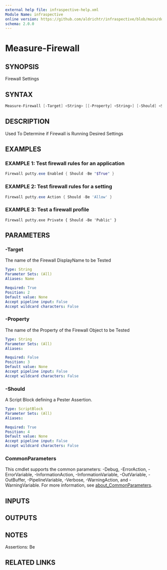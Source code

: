 ```yaml
---
external help file: infraspective-help.xml
Module Name: infraspective
online version: https://github.com/aldrichtr/infraspective/blob/main/docs/help/Measure-Firewall.md
schema: 2.0.0
---
```


# Measure-Firewall

## SYNOPSIS

Firewall Settings

## SYNTAX

```powershell
Measure-Firewall [-Target] <String> [[-Property] <String>] [-Should] <ScriptBlock> [<CommonParameters>]
```

## DESCRIPTION

Used To Determine if Firewall is Running Desired Settings

## EXAMPLES

### EXAMPLE 1: Test firewall rules for an application

```powershell
Firewall putty.exe Enabled { Should -Be "$True" }
```

### EXAMPLE 2: Test firewall rules for a setting

```powershell
Firewall putty.exe Action { Should -Be 'Allow' }
```

### EXAMPLE 3: Test a firewall profile

```
Firewall putty.exe Private { Should -Be 'Public' }
```

## PARAMETERS

### -Target

The name of the Firewall DisplayName to be Tested

```yaml
Type: String
Parameter Sets: (All)
Aliases: Name

Required: True
Position: 2
Default value: None
Accept pipeline input: False
Accept wildcard characters: False
```

### -Property

The name of the Property of the Firewall Object to be Tested

```yaml
Type: String
Parameter Sets: (All)
Aliases:

Required: False
Position: 3
Default value: None
Accept pipeline input: False
Accept wildcard characters: False
```

### -Should

A Script Block defining a Pester Assertion.

```yaml
Type: ScriptBlock
Parameter Sets: (All)
Aliases:

Required: True
Position: 4
Default value: None
Accept pipeline input: False
Accept wildcard characters: False
```

### CommonParameters

This cmdlet supports the common parameters: -Debug, -ErrorAction,
-ErrorVariable, -InformationAction, -InformationVariable, -OutVariable,
-OutBuffer, -PipelineVariable, -Verbose, -WarningAction, and -WarningVariable.
For more information, see
[about_CommonParameters](http://go.microsoft.com/fwlink/?LinkID=113216).

## INPUTS

## OUTPUTS

## NOTES

Assertions: Be

## RELATED LINKS
